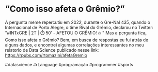 # “Como isso afeta o Grêmio?” 

A pergunta meme repercutiu em 2022, durante o Gre-Nal 435, quando o Internacional de Porto Alegre, o time Rival do Grêmio, declarou no Twitter: "#INTxGRE | 2T | ⏱️ 50’ - AFETOU O GRÊMIO! 🔥 "
Mas a pergunta fica, Como isso afeta o Grêmio? Bem, em busca de respostas eu fui atrás de alguns dados, e encontrei algumas correlações interessantes no meu relatorio de Data Science publicado nesse link: https://rpubs.com/rtomazini/afetaGremio

#datascience #rLanguage #programação #programmer #sports
